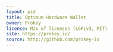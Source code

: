 ```yaml
---
layout: pid
title: Optimum Hardware Wallet
owner: Prokey
license: Mix of licenses (LGPLv3, MIT)
site: https://prokey.io/
source: http://github.com/prokey-io
---
```

